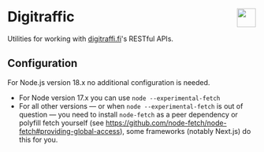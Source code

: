 <h1>Digitraffic <img src="https://junat.live/maskable_icon.png" align="right" width="38px"></h1>

Utilities for working with [digitraffi.fi](https://digitraffic.fi)'s RESTful APIs.

## Configuration

For Node.js version 18.x no additional configuration is needed.

- For Node version 17.x you can use `node --experimental-fetch`
- For all other versions — or when `node --experimental-fetch` is out of question — 
  you need to install `node-fetch` as a peer dependency or polyfill fetch yourself (see https://github.com/node-fetch/node-fetch#providing-global-access), 
  some frameworks (notably Next.js) do this for you.
